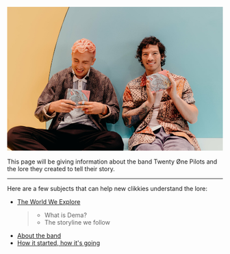 ![the boys](Twentyonepilots/tyjo.jpg)  

This page will be giving information about the band Twenty Øne Pilots and the lore they created to tell their story.

--------------------------------------------------------------------------------
Here are a few subjects that can help new clikkies understand the lore:
&nbsp;  
- [The World We Explore](Dema.md)
  > - What is Dema?
  > - The storyline we follow
&nbsp;  
- [About the band](theband.md)
&nbsp;  
- [How it started, how it's going](moreabout.md)  


<!-- .slide: data-background-color="red" -->
